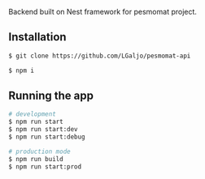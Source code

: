 Backend built on Nest framework for pesmomat project.

## Installation

```bash
$ git clone https://github.com/LGaljo/pesmomat-api
```

```bash
$ npm i
```

## Running the app

```bash
# development
$ npm run start
$ npm run start:dev
$ npm run start:debug

# production mode
$ npm run build
$ npm run start:prod
```
